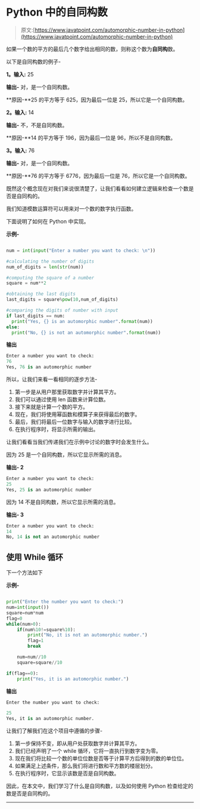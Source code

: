 # Python 中的自同构数

> 原文:[https://www.javatpoint.com/automorphic-number-in-python](https://www.javatpoint.com/automorphic-number-in-python)

如果一个数的平方的最后几个数字给出相同的数，则称这个数为**自同构**数。

以下是自同构数的例子-

**1。输入:** 25

**输出-** 对，是一个自同构数。

**原因-**25 的平方等于 625，因为最后一位是 25，所以它是一个自同构数。

**2。输入:** 14

**输出-** 不，不是自同构数。

**原因-**14 的平方等于 196，因为最后一位是 96，所以不是自同构数。

**3。输入:** 76

**输出-** 对，是一个自同构数。

**原因-**76 的平方等于 6776，因为最后一位是 76，所以它是一个自同构数。

既然这个概念现在对我们来说很清楚了，让我们看看如何建立逻辑来检查一个数是否是自同构的。

我们知道模数运算符可以用来对一个数的数字执行函数。

下面说明了如何在 Python 中实现。

**示例-**

```py

num = int(input("Enter a number you want to check: \n"))

#calculating the number of digits
num_of_digits = len(str(num))

#computing the square of a number
square = num**2

#obtaining the last digits 
last_digits = square%pow(10,num_of_digits)

#comparing the digits of number with input
if last_digits == num:
  print("Yes, {} is an automorphic number".format(num))
else:
  print("No, {} is not an automorphic number".format(num))

```

**输出**

```py
Enter a number you want to check: 
76
Yes, 76 is an automorphic number

```

所以，让我们来看一看相同的逐步方法-

1.  第一步是从用户那里获取数字并计算其平方。
2.  我们可以通过使用 len 函数来计算位数。
3.  接下来就是计算一个数的平方。
4.  现在，我们将使用幂函数和模算子来获得最后的数字。
5.  最后，我们将最后一位数字与输入的数字进行比较。
6.  在执行程序时，将显示所需的输出。

让我们看看当我们传递我们在示例中讨论的数字时会发生什么。

因为 25 是一个自同构数，所以它显示所需的消息。

**输出- 2**

```py
Enter a number you want to check: 
25
Yes, 25 is an automorphic number

```

因为 14 不是自同构数，所以它显示所需的消息。

**输出- 3**

```py
Enter a number you want to check: 
14
No, 14 is not an automorphic number

```

## 使用 While 循环

下一个方法如下

**示例-**

```py

print("Enter the number you want to check:")
num=int(input())
square=num*num  
flag=0 
while(num>0): 
    if(num%10!=square%10):
        print("No, it is not an automorphic number.")
        flag=1
        break                     

    num=num//10                      
    square=square//10 

if(flag==0):
    print("Yes, it is an automorphic number.")

```

**输出**

```py
Enter the number you want to check:

25
Yes, it is an automorphic number.

```

让我们了解我们在这个项目中遵循的步骤-

1.  第一步保持不变，即从用户处获取数字并计算其平方。
2.  我们已经声明了一个 while 循环，它将一直执行到数字变为零。
3.  现在我们将比较一个数的单位位数是否等于计算平方后得到的数的单位位。
4.  如果满足上述条件，那么我们将进行数和平方数的楼层划分。
5.  在执行程序时，它显示该数是否是自同构数。

因此，在本文中，我们学习了什么是自同构数，以及如何使用 Python 检查给定的数是否是自同构的。

* * *